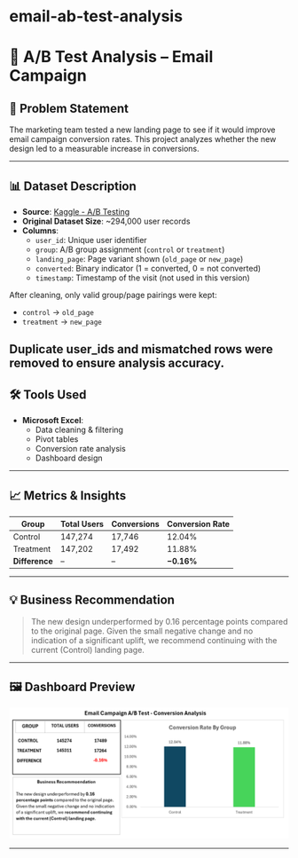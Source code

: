 # email-ab-test-analysis

# 📧 A/B Test Analysis – Email Campaign

## 📌 Problem Statement

The marketing team tested a new landing page to see if it would improve email campaign conversion rates. This project analyzes whether the new design led to a measurable increase in conversions.

---

## 📊 Dataset Description

- **Source**: [Kaggle - A/B Testing](https://www.kaggle.com/datasets/zhangluyuan/ab-testing)
- **Original Dataset Size**: ~294,000 user records
- **Columns**:
  - `user_id`: Unique user identifier
  - `group`: A/B group assignment (`control` or `treatment`)
  - `landing_page`: Page variant shown (`old_page` or `new_page`)
  - `converted`: Binary indicator (1 = converted, 0 = not converted)
  - `timestamp`: Timestamp of the visit (not used in this version)

After cleaning, only valid group/page pairings were kept:
- `control` → `old_page`
- `treatment` → `new_page`

Duplicate user_ids and mismatched rows were removed to ensure analysis accuracy.
---

## 🛠 Tools Used

- **Microsoft Excel**:  
  - Data cleaning & filtering  
  - Pivot tables  
  - Conversion rate analysis  
  - Dashboard design

---

## 📈 Metrics & Insights

| Group     | Total Users | Conversions | Conversion Rate |
|-----------|-------------|-------------|------------------|
| Control   | 147,274     | 17,746      | 12.04%           |
| Treatment | 147,202     | 17,492      | 11.88%           |
| **Difference** |       –       |       –       | **−0.16%**        |

---

## 💡 Business Recommendation

> The new design underperformed by 0.16 percentage points compared to the original page. Given the small negative change and no indication of a significant uplift, we recommend continuing with the current (Control) landing page.

---

## 🖼 Dashboard Preview

![Dashboard](dashboard.png)

---
